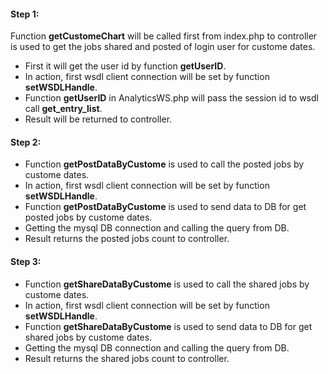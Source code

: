 #### Step 1:

Function **getCustomeChart** will be called first from index.php to controller is used to get the jobs shared and posted of login user for custome dates.

- First it will get the user id by function **getUserID**.
- In action, first wsdl client connection will be set by function **setWSDLHandle**.
- Function **getUserID** in AnalyticsWS.php will pass the session id to wsdl call **get_entry_list**.
- Result will be returned to controller.

#### Step 2:

- Function **getPostDataByCustome** is used to call the posted jobs by custome dates.
- In action, first wsdl client connection will be set by function **setWSDLHandle**.
- Function **getPostDataByCustome** is used to send data to DB for get posted jobs by custome dates.
- Getting the mysql DB connection and calling the query from DB.
- Result returns the posted jobs count to controller.

#### Step 3:

- Function **getShareDataByCustome** is used to call the shared jobs by custome dates.
- In action, first wsdl client connection will be set by function **setWSDLHandle**.
- Function **getShareDataByCustome** is used to send data to DB for get shared jobs by custome dates.
- Getting the mysql DB connection and calling the query from DB.
- Result returns the shared jobs count to controller.

